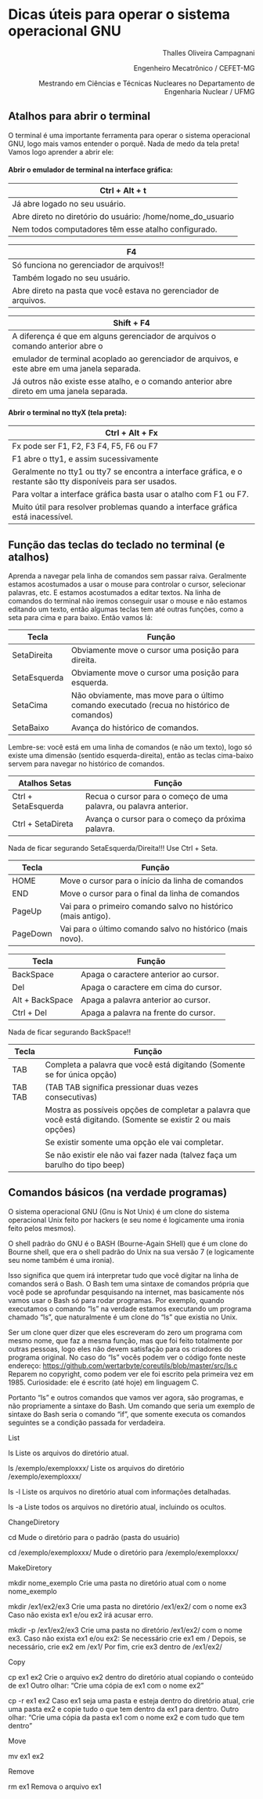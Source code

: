 # Dicas úteis para operar o sistema operacional GNU

<div style="text-align: right;">
Thalles Oliveira Campagnani </p>
Engenheiro Mecatrônico / CEFET-MG </p>
Mestrando em Ciências e Técnicas Nucleares no Departamento de Engenharia Nuclear / UFMG </p>
</div>





## Atalhos para abrir o terminal

O terminal é uma importante ferramenta para operar o sistema operacional GNU, logo mais vamos entender o porquê.
Nada de medo da tela preta! Vamos logo aprender a abrir ele:

#### Abrir o emulador de terminal na interface gráfica:

| Ctrl + Alt + t |
|---|
| Já abre logado no seu usuário.|
| Abre direto no diretório do usuário: /home/nome_do_usuario |
| Nem todos computadores têm esse atalho configurado. |



| F4 |
|---|
|Só funciona no gerenciador de arquivos!! |
|Também logado no seu usuário.|
|Abre direto na pasta que você estava no gerenciador de arquivos.|



|Shift + F4|
|---|
|A diferença é que em alguns gerenciador de arquivos o comando anterior abre o |
|emulador de terminal acoplado ao gerenciador de arquivos, e este abre em uma janela separada.|
|Já outros não existe esse atalho, e o comando anterior abre direto em uma janela separada.|


#### Abrir o terminal no ttyX (tela preta):
|Ctrl + Alt + Fx|
|---|
|Fx pode ser F1, F2, F3 F4, F5, F6 ou F7|
|F1 abre o tty1, e assim sucessivamente|
|Geralmente no tty1 ou tty7 se encontra a interface gráfica, e o restante são tty disponíveis para ser usados.|
|Para voltar a interface gráfica basta usar o atalho com F1 ou F7.|
|Muito útil para resolver problemas quando a interface gráfica está inacessível.|







## Função das teclas do teclado no terminal (e atalhos)


Aprenda a navegar pela linha de comandos sem passar raiva. Geralmente estamos acostumados a usar o mouse para controlar o cursor, selecionar palavras, etc. E estamos acostumados a editar textos. Na linha de comandos do terminal não iremos conseguir usar o mouse e não estamos editando um texto, então algumas teclas tem até outras funções, como a seta para cima e para baixo. Então vamos lá:


|Tecla|Função|
|-|-|
|SetaDireita|Obviamente move o cursor uma posição para direita.|
|SetaEsquerda|Obviamente move o cursor uma posição para esquerda.|
|SetaCima|Não obviamente, mas move para o último comando executado (recua no histórico de comandos)|
|SetaBaixo|Avança do histórico de comandos.|

Lembre-se: você está em uma linha de comandos (e não um texto), logo só existe 
uma dimensão (sentido esquerda-direita), então as teclas cima-baixo servem para navegar no 
histórico de comandos.


|Atalhos Setas|Função|
|-|-|
|Ctrl + SetaEsquerda|Recua o cursor para o começo de uma palavra, ou palavra anterior.|
|Ctrl + SetaDireta|Avança o cursor para o começo da próxima palavra.|

Nada de ficar segurando SetaEsquerda/Direita!!! Use Ctrl + Seta.


|Tecla|Função|
|-|-|
|HOME|Move o cursor para o início da linha de comandos
|END|Move o cursor para o final da linha de comandos
|PageUp|Vai para o primeiro comando salvo no histórico (mais antigo).
|PageDown|Vai para o último comando salvo no histórico (mais novo).

|Tecla|Função|
|-|-|
|BackSpace|Apaga o caractere anterior ao cursor.
|Del|Apaga o caractere em cima do cursor.
|Alt + BackSpace|Apaga a palavra anterior ao cursor.
|Ctrl + Del|Apaga a palavra na frente do cursor.

Nada de ficar segurando BackSpace!!

|Tecla|Função|
|-|-|
|TAB|Completa a palavra que você está digitando (Somente se for única opção)|
|TAB TAB|(TAB TAB significa pressionar duas vezes consecutivas)|
||Mostra as possíveis opções de completar a palavra que você está digitando. (Somente se existir 2 ou mais opções)
||Se existir somente uma opção ele vai completar.
||Se não existir ele não vai fazer nada (talvez faça um barulho do tipo beep)





## Comandos básicos (na verdade programas)

O sistema operacional GNU (Gnu is Not Unix) é um clone do sistema operacional Unix feito por hackers (e seu nome é logicamente uma ironia feito pelos mesmos).

O shell padrão do GNU é o BASH (Bourne-Again SHell) que é um clone do Bourne shell, que era o shell padrão do Unix na sua versão 7 (e logicamente seu nome também é uma ironia).

Isso significa que quem irá interpretar tudo que você digitar na linha de comandos será o Bash. O Bash tem uma sintaxe de comandos própria que você pode se aprofundar pesquisando na internet, mas basicamente nós vamos usar o Bash só para rodar programas. Por exemplo, quando executamos o comando “ls” na verdade estamos executando um programa chamado “ls”, que naturalmente é um clone do “ls” que existia no Unix. 

Ser um clone quer dizer que eles escreveram do zero um programa com mesmo nome, que faz a mesma função, mas que foi feito totalmente por outras pessoas, logo eles não devem satisfação para os criadores do programa original. No caso do “ls” vocês podem ver o código fonte neste endereço: https://github.com/wertarbyte/coreutils/blob/master/src/ls.c Reparem no copyright, como podem ver ele foi escrito pela primeira vez em 1985. Curiosidade: ele é escrito (até hoje) em linguagem C.

Portanto “ls” e outros comandos que vamos ver agora, são programas, e não propriamente a sintaxe do Bash. Um comando que seria um exemplo de sintaxe do Bash seria o comando “if”, que somente executa os comandos seguintes se a condição passada for verdadeira.

List

ls				Liste os arquivos do diretório atual.

ls /exemplo/exemploxxx/	Liste os arquivos do diretório /exemplo/exemploxxx/

ls -l				Liste os arquivos no diretório atual com informações detalhadas.

ls -a				Liste todos os arquivos no diretório atual, incluindo os ocultos.


ChangeDiretory	

cd 				Mude o diretório para o padrão (pasta do usuário)

cd /exemplo/exemploxxx/	Mude o diretório para /exemplo/exemploxxx/


MakeDiretory

mkdir nome_exemplo	Crie uma pasta no diretório atual com o nome nome_exemplo

mkdir /ex1/ex2/ex3 	Crie uma pasta no diretório /ex1/ex2/ com o nome ex3
				Caso não exista ex1 e/ou ex2 irá acusar erro.

mkdir -p /ex1/ex2/ex3	Crie uma pasta no diretório /ex1/ex2/ com o nome ex3.
				Caso não exista ex1 e/ou ex2:
					Se necessário crie ex1 em /
					Depois, se necessário, crie ex2 em /ex1/
					Por fim, crie ex3 dentro de /ex1/ex2/


Copy

cp ex1 ex2			Crie o arquivo ex2 dentro do diretório atual copiando o conteúdo de ex1
				Outro olhar: “Crie uma cópia de ex1 com o nome ex2”

cp -r ex1 ex2 		Caso ex1 seja uma pasta e esteja dentro do diretório atual, crie uma pasta ex2 e copie tudo
				o que tem dentro da ex1 para dentro.
				Outro olhar: “Crie uma cópia da pasta ex1 com o nome ex2 e com tudo que tem dentro”



Move

mv ex1 ex2			




Remove

rm ex1			Remova o arquivo ex1


